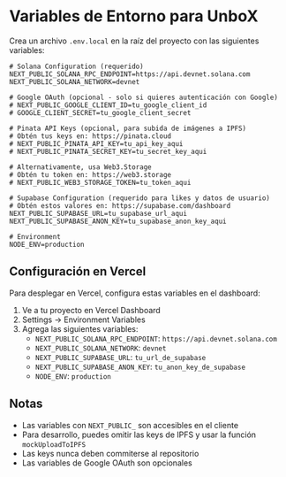 # Variables de Entorno para UnboX

Crea un archivo `.env.local` en la raíz del proyecto con las siguientes variables:

```env
# Solana Configuration (requerido)
NEXT_PUBLIC_SOLANA_RPC_ENDPOINT=https://api.devnet.solana.com
NEXT_PUBLIC_SOLANA_NETWORK=devnet

# Google OAuth (opcional - solo si quieres autenticación con Google)
# NEXT_PUBLIC_GOOGLE_CLIENT_ID=tu_google_client_id
# GOOGLE_CLIENT_SECRET=tu_google_client_secret

# Pinata API Keys (opcional, para subida de imágenes a IPFS)
# Obtén tus keys en: https://pinata.cloud
# NEXT_PUBLIC_PINATA_API_KEY=tu_api_key_aqui
# NEXT_PUBLIC_PINATA_SECRET_KEY=tu_secret_key_aqui

# Alternativamente, usa Web3.Storage
# Obtén tu token en: https://web3.storage
# NEXT_PUBLIC_WEB3_STORAGE_TOKEN=tu_token_aqui

# Supabase Configuration (requerido para likes y datos de usuario)
# Obtén estos valores en: https://supabase.com/dashboard
NEXT_PUBLIC_SUPABASE_URL=tu_supabase_url_aqui
NEXT_PUBLIC_SUPABASE_ANON_KEY=tu_supabase_anon_key_aqui

# Environment
NODE_ENV=production
```

## Configuración en Vercel

Para desplegar en Vercel, configura estas variables en el dashboard:

1. Ve a tu proyecto en Vercel Dashboard
2. Settings → Environment Variables
3. Agrega las siguientes variables:
   - `NEXT_PUBLIC_SOLANA_RPC_ENDPOINT`: `https://api.devnet.solana.com`
   - `NEXT_PUBLIC_SOLANA_NETWORK`: `devnet`
   - `NEXT_PUBLIC_SUPABASE_URL`: `tu_url_de_supabase`
   - `NEXT_PUBLIC_SUPABASE_ANON_KEY`: `tu_anon_key_de_supabase`
   - `NODE_ENV`: `production`

## Notas

- Las variables con `NEXT_PUBLIC_` son accesibles en el cliente
- Para desarrollo, puedes omitir las keys de IPFS y usar la función `mockUploadToIPFS`
- Las keys nunca deben commiterse al repositorio
- Las variables de Google OAuth son opcionales

